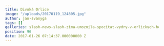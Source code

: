 ```yaml
---
title: Divoká Orlice
image: "/uploads/20170119_124805.jpg"
author: jan-svanyga
tags: []
galleries: slash-news-slash-zima-umoznila-spocitat-vydry-v-orlickych-horach
position: 96
date: 2017-01-26 07:14:37.000000000 Z
---
```

